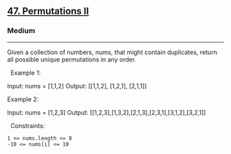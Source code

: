 <h2><a href="https://leetcode.com/problems/permutations-ii/">47. Permutations II</a></h2><h3>Medium</h3><hr>Given a collection of numbers, nums, that might contain duplicates, return all possible unique permutations in any order.

 
Example 1:

Input: nums = [1,1,2]
Output:
[[1,1,2],
 [1,2,1],
 [2,1,1]]


Example 2:

Input: nums = [1,2,3]
Output: [[1,2,3],[1,3,2],[2,1,3],[2,3,1],[3,1,2],[3,2,1]]


 
Constraints:


	1 <= nums.length <= 8
	-10 <= nums[i] <= 10

